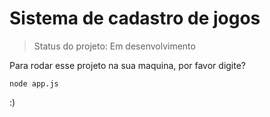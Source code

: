 # Sistema de cadastro de jogos #

> Status do projeto: Em desenvolvimento

Para rodar esse projeto na sua maquina, por favor digite?

```
node app.js
```
:)